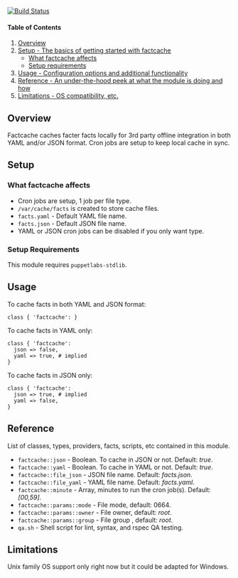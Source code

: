 [![Build Status](https://travis-ci.org/BIAndrews/factcache.svg?branch=master)](https://travis-ci.org/BIAndrews/factcache)

#### Table of Contents

1. [Overview](#overview)
2. [Setup - The basics of getting started with factcache](#setup)
    * [What factcache affects](#what-factcache-affects)
    * [Setup requirements](#setup-requirements)
3. [Usage - Configuration options and additional functionality](#usage)
4. [Reference - An under-the-hood peek at what the module is doing and how](#reference)
5. [Limitations - OS compatibility, etc.](#limitations)

## Overview

Factcache caches facter facts locally for 3rd party offline integration in both YAML and/or JSON format. Cron jobs are setup to keep local cache in sync.

## Setup

### What factcache affects

* Cron jobs are setup, 1 job per file type.
* `/var/cache/facts` is created to store cache files.
* `facts.yaml` - Default YAML file name.
* `facts.json` - Default JSON file name.
* YAML or JSON cron jobs can be disabled if you only want type.

### Setup Requirements

This module requires `puppetlabs-stdlib`.

## Usage

To cache facts in both YAML and JSON format:
```
class { 'factcache': }
```

To cache facts in YAML only:
```
class { 'factcache': 
  json => false,
  yaml => true, # implied
}
```

To cache facts in JSON only:
```
class { 'factcache': 
  json => true, # implied
  yaml => false,
}
```

## Reference

List of classes, types, providers, facts, scripts, etc contained in this module.
* `factcache::json` - Boolean. To cache in JSON or not. Default: _true_.
* `factcache::yaml` - Boolean. To cache in YAML or not. Default: _true_.
* `factcache::file_json` - JSON file name. Default: _facts.json_.
* `factcache::file_yaml` - YAML file name. Default: _facts.yaml_.
* `factcache::minute` - Array, minutes to run the cron job(s). Default: _[00,59]_.
* `factcache::params::mode` - File mode, default: 0664.
* `factcache::params::owner` - File owner, default: _root_.
* `factcache::params::group` - File group , default: _root_.
* `qa.sh` - Shell script for lint, syntax, and rspec QA testing.

## Limitations

Unix family OS support only right now but it could be adapted for Windows.
